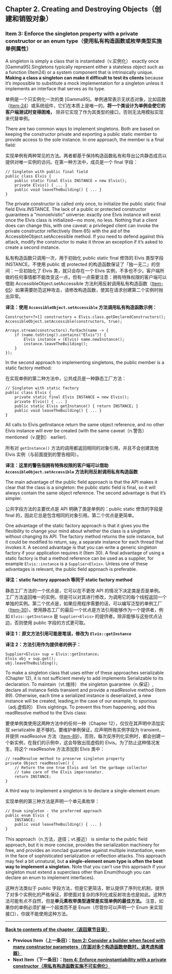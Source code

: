 ## Chapter 2. Creating and Destroying Objects（创建和销毁对象）

### Item 3: Enforce the singleton property with a private constructor or an enum type（使用私有构造函数或枚举类型实施单例属性）

A singleton is simply a class that is instantiated（v.实例化） exactly once [Gamma95].Singletons typically represent either a stateless object such as a function (Item24) or a system component that is intrinsically unique. **Making a class a singleton can make it difficult to test its clients** because it’s impossible to substitute a mock implementation for a singleton unless it implements an interface that serves as its type.

单例是一个只实例化一次的类 [Gamma95]。单例通常表示无状态对象，比如函数（[Item-24](https://github.com/clxering/Effective-Java-3rd-edition-Chinese-English-bilingual/blob/master/Chapter-4/Chapter-4-Item-24-Favor-static-member-classes-over-nonstatic.md)）或系统组件，它们在本质上是唯一的。**将一个类设计为单例会使它的客户端测试时变得困难，** 除非它实现了作为其类型的接口，否则无法用模拟实现来代替单例。

There are two common ways to implement singletons. Both are based on keeping the constructor private and exporting a public static member to provide access to the sole instance. In one approach, the member is a final field:

实现单例有两种常见的方法。两者都基于保持构造函数私有和导出公共静态成员以提供对唯一实例的访问。在第一种方法中，成员是一个 final 字段：

```
// Singleton with public final field
public class Elvis {
    public static final Elvis INSTANCE = new Elvis();
    private Elvis() { ... }
    public void leaveTheBuilding() { ... }
}
```

The private constructor is called only once, to initialize the public static final field Elvis.INSTANCE. The lack of a public or protected constructor guarantees a “monoelvistic” universe: exactly one Elvis instance will exist once the Elvis class is initialized—no more, no less. Nothing that a client does can change this, with one caveat: a privileged client can invoke the private constructor reflectively (Item 65) with the aid of the AccessibleObject.setAccessible method. If you need to defend against this attack, modify the constructor to make it throw an exception if it’s asked to create a second instance.

私有构造函数只调用一次，用于初始化 public static final 修饰的 Elvis 类型字段 INSTANCE。不使用 public 或 protected 的构造函数保证了「独一无二」的空间：一旦初始化了 Elvis 类，就只会存在一个 Elvis 实例，不多也不少。客户端所做的任何事情都不能改变这一点，但有一点需要注意：拥有特殊权限的客户端可以借助 AccessibleObject.setAccessible 方法利用反射调用私有构造函数（[Item-65](https://github.com/clxering/Effective-Java-3rd-edition-Chinese-English-bilingual/blob/master/Chapter-9/Chapter-9-Item-65-Prefer-interfaces-to-reflection.md)）如果需要防范这种攻击，请修改构造函数，使其在请求创建第二个实例时抛出异常。

**译注：使用 `AccessibleObject.setAccessible` 方法调用私有构造函数示例：**
```
Constructor<?>[] constructors = Elvis.class.getDeclaredConstructors();
AccessibleObject.setAccessible(constructors, true);

Arrays.stream(constructors).forEach(name -> {
    if (name.toString().contains("Elvis")) {
        Elvis instance = (Elvis) name.newInstance();
        instance.leaveTheBuilding();
    }
});
```

In the second approach to implementing singletons, the public member is a static factory method:

在实现单例的第二种方法中，公共成员是一种静态工厂方法：

```
// Singleton with static factory
public class Elvis {
    private static final Elvis INSTANCE = new Elvis();
    private Elvis() { ... }
    public static Elvis getInstance() { return INSTANCE; }
    public void leaveTheBuilding() { ... }
}
```

All calls to Elvis.getInstance return the same object reference, and no other Elvis instance will ever be created (with the same caveat（n.警告） mentioned（v.提到） earlier).

所有对 `getInstance()` 方法的调用都返回相同的对象引用，并且不会创建其他 Elvis 实例（与前面提到的警告相同）。

**译注：这里的警告指拥有特殊权限的客户端可以借助 `AccessibleObject.setAccessible` 方法利用反射调用私有构造函数**

The main advantage of the public field approach is that the API makes it clear that the class is a singleton: the public static field is final, so it will always contain the same object reference. The second advantage is that it’s simpler.

公共字段方法的主要优点是 API 明确了类是单例的：public static 修饰的字段是 final 的，因此它总是包含相同的对象引用。第二个优点是更简单。

One advantage of the static factory approach is that it gives you the flexibility to change your mind about whether the class is a singleton without changing its API. The factory method returns the sole instance, but it could be modified to return, say, a separate instance for each thread that invokes it. A second advantage is that you can write a generic singleton factory if your application requires it (Item 30). A final advantage of using a static factory is that a method reference can be used as a supplier, for example `Elvis::instance` is a `Supplier<Elvis>`. Unless one of these advantages is relevant, the public field approach is preferable.

**译注：static factory approach 等同于 static factory method**

静态工厂方法的一个优点是，它可以在不更改 API 的情况下决定类是否是单例。工厂方法返回唯一的实例，但是可以对其进行修改，为调用它的每个线程返回一个单独的实例。第二个优点是，如果应用程序需要的话，可以编写泛型的单例工厂（[Item-30](https://github.com/clxering/Effective-Java-3rd-edition-Chinese-English-bilingual/blob/master/Chapter-5/Chapter-5-Item-30-Favor-generic-methods.md)）。使用静态工厂的最后一个优点是方法引用能够作为一个提供者，例如 `Elvis::getInstance` 是 `Supplier<Elvis>` 的提供者。除非能够与这些优点沾边，否则使用 public 字段的方式更可取。

**译注 1：原文方法引用可能是笔误，修改为 `Elvis::getInstance`**

**译注 2：方法引用作为提供者的例子：**
```
Supplier<Elvis> sup = Elvis::getInstance;
Elvis obj = sup.get();
obj.leaveTheBuilding();
```

To make a singleton class that uses either of these approaches serializable (Chapter 12), it is not sufficient merely to add implements Serializable to its declaration. To maintain（vt.维持） the singleton guarantee（n.保证）, declare all instance fields transient and provide a readResolve method (Item 89). Otherwise, each time a serialized instance is deserialized, a new instance will be created, leading,in the case of our example, to spurious（adj.虚假的） Elvis sightings. To prevent this from happening, add this readResolve method to the Elvis class:

要使单例类使用这两种方法中的任何一种（Chapter 12），仅仅在其声明中添加实现 serializable 是不够的。要维护单例保证，应声明所有实例字段为 transient，并提供 readResolve 方法（[Item-89](https://github.com/clxering/Effective-Java-3rd-edition-Chinese-English-bilingual/blob/master/Chapter-12/Chapter-12-Item-89-For-instance-control-prefer-enum-types-to-readResolve.md)）。否则，每次反序列化实例时，都会创建一个新实例，在我们的示例中，这会导致出现虚假的 Elvis。为了防止这种情况发生，将这个 readResolve 方法添加到 Elvis 类中：

```
// readResolve method to preserve singleton property
private Object readResolve() {
    // Return the one true Elvis and let the garbage collector
    // take care of the Elvis impersonator.
    return INSTANCE;
}
```

A third way to implement a singleton is to declare a single-element enum:

实现单例的第三种方法是声明一个单元素枚举：

```
// Enum singleton - the preferred approach
public enum Elvis {
    INSTANCE;
    public void leaveTheBuilding() { ... }
}
```

This approach（n.方法，途径；vt.接近） is similar to the public field approach, but it is more concise, provides the serialization machinery for free, and provides an ironclad guarantee against multiple instantiation, even in the face of sophisticated serialization or reflection attacks. This approach may feel a bit unnatural, but **a single-element enum type is often the best way to implement a singleton.** Note that you can’t use this approach if your singleton must extend a superclass other than Enum(though you can declare an enum to implement interfaces).

这种方法类似于 public 字段方法，但是它更简洁，默认提供了序列化机制，提供了对多个实例化的严格保证，即使面对复杂的序列化或反射攻击也是如此。这种方法可能有点不自然，但是**单元素枚举类型通常是实现单例的最佳方法。** 注意，如果你的单例必须扩展一个超类而不是 Enum（尽管你可以声明一个 Enum 来实现接口），你就不能使用这种方法。

---
**[Back to contents of the chapter（返回章节目录）](https://github.com/clxering/Effective-Java-3rd-edition-Chinese-English-bilingual/blob/master/Chapter-2/Chapter-2-Introduction.md)**
- **Previous Item（上一条目）：[Item 2: Consider a builder when faced with many constructor parameters（在面对多个构造函数参数时，请考虑构建器）](https://github.com/clxering/Effective-Java-3rd-edition-Chinese-English-bilingual/blob/master/Chapter-2/Chapter-2-Item-2-Consider-a-builder-when-faced-with-many-constructor-parameters.md)**
- **Next Item（下一条目）：[Item 4: Enforce noninstantiability with a private constructor（用私有构造函数实施不可实例化）](https://github.com/clxering/Effective-Java-3rd-edition-Chinese-English-bilingual/blob/master/Chapter-2/Chapter-2-Item-4-Enforce-noninstantiability-with-a-private-constructor.md)**
